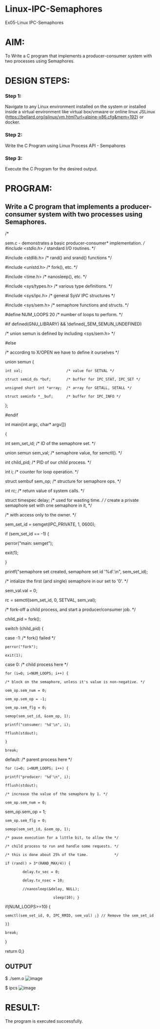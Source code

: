 # Linux-IPC-Semaphores
Ex05-Linux IPC-Semaphores

# AIM:
To Write a C program that implements a producer-consumer system with two processes using Semaphores.

# DESIGN STEPS:

### Step 1:

Navigate to any Linux environment installed on the system or installed inside a virtual environment like virtual box/vmware or online linux JSLinux (https://bellard.org/jslinux/vm.html?url=alpine-x86.cfg&mem=192) or docker.

### Step 2:

Write the C Program using Linux Process API - Sempahores

### Step 3:

Execute the C Program for the desired output. 

# PROGRAM:

## Write a C program that implements a producer-consumer system with two processes using Semaphores.
/*

sem.c - demonstrates a basic producer-consumer*
                       implementation.              */
#include <stdio.h> /* standard I/O routines. */

#include <stdlib.h> /* rand() and srand() functions */

#include <unistd.h> /* fork(), etc. */

#include <time.h> /* nanosleep(), etc. */

#include <sys/types.h> /* various type definitions. */

#include <sys/ipc.h> /* general SysV IPC structures */

#include <sys/sem.h> /* semaphore functions and structs. */

#define NUM_LOOPS 20 /* number of loops to perform. */

#if defined(GNU_LIBRARY) && !defined(_SEM_SEMUN_UNDEFINED)

/* union semun is defined by including <sys/sem.h> */

#else

/* according to X/OPEN we have to define it ourselves */

union semun {

    int val;                    /* value for SETVAL */

    struct semid_ds *buf;       /* buffer for IPC_STAT, IPC_SET */

    unsigned short int *array;  /* array for GETALL, SETALL */

    struct seminfo *__buf;      /* buffer for IPC_INFO */ 
};

#endif

int main(int argc, char* argv[])

{

int sem_set_id;	      /* ID of the semaphore set.       */

union semun sem_val;      /* semaphore value, for semctl(). */

int child_pid;	      /* PID of our child process.      */

int i;		      /* counter for loop operation.    */

struct sembuf sem_op;     /* structure for semaphore ops.   */

int rc;		      /* return value of system calls.  */

struct timespec delay;    /* used for wasting time.         */
/* create a private semaphore set with one semaphore in it, */

/* with access only to the owner.                           */

sem_set_id = semget(IPC_PRIVATE, 1, 0600);

if (sem_set_id == -1) {

perror("main: semget");

exit(1);

}

printf("semaphore set created, semaphore set id '%d'.\n", sem_set_id);

/* intialize the first (and single) semaphore in our set to '0'. */

sem_val.val = 0;

rc = semctl(sem_set_id, 0, SETVAL, sem_val);

/* fork-off a child process, and start a producer/consumer job. */

child_pid = fork();

switch (child_pid) {

case -1:	/* fork() failed */

    perror("fork");
 
    exit(1);
case 0: /* child process here */

    for (i=0; i<NUM_LOOPS; i++) {
 
	/* block on the semaphore, unless it's value is non-negative. */

	sem_op.sem_num = 0;

	sem_op.sem_op = -1;

	sem_op.sem_flg = 0;

	semop(sem_set_id, &sem_op, 1);

	printf("consumer: '%d'\n", i);

	fflush(stdout);

    }
 
    break;
 
default:	/* parent process here */

    for (i=0; i<NUM_LOOPS; i++) {
 
	printf("producer: '%d'\n", i);

	fflush(stdout);

	/* increase the value of the semaphore by 1. */

	sem_op.sem_num = 0;
sem_op.sem_op = 1;

	sem_op.sem_flg = 0;

	semop(sem_set_id, &sem_op, 1);

	/* pause execution for a little bit, to allow the */

	/* child process to run and handle some requests. */

	/* this is done about 25% of the time.            */

	if (rand() > 3*(RAND_MAX/4)) {

    	    delay.tv_sec = 0;
  
    	    delay.tv_nsec = 10;
  
    	    //nanosleep(&delay, NULL);
  
	                      sleep(10); }
if(NUM_LOOPS>=10) {

    semctl(sem_set_id, 0, IPC_RMID, sem_val) ;} // Remove the sem_set_id
 
    }}
 
    break;
}

return 0;}



## OUTPUT
$ ./sem.o 
![image](https://github.com/NiranjaniC/Linux-IPC-Semaphores/assets/145742800/ceae9ff9-c557-4fc5-a520-aba57c574d4d)


$ ipcs
![image](https://github.com/NiranjaniC/Linux-IPC-Semaphores/assets/145742800/b7b98290-c722-4918-aa11-ecf7296cd04c)





# RESULT:
The program is executed successfully.
